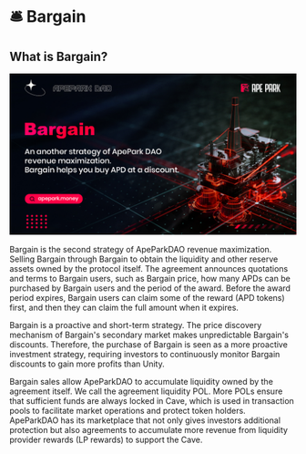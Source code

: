 # 🛎 Bargain

## What is Bargain?

![](../.gitbook/assets/Bargain.jpg)

Bargain is the second strategy of ApeParkDAO revenue maximization. Selling Bargain through Bargain to obtain the liquidity and other reserve assets owned by the protocol itself. The agreement announces quotations and terms to Bargain users, such as Bargain price, how many APDs can be purchased by Bargain users and the period of the award. Before the award period expires, Bargain users can claim some of the reward (APD tokens) first, and then they can claim the full amount when it expires.

Bargain is a proactive and short-term strategy. The price discovery mechanism of Bargain's secondary market makes unpredictable Bargain's discounts. Therefore, the purchase of Bargain is seen as a more proactive investment strategy, requiring investors to continuously monitor Bargain discounts to gain more profits than Unity.

Bargain sales allow ApeParkDAO to accumulate liquidity owned by the agreement itself. We call the agreement liquidity POL. More POLs ensure that sufficient funds are always locked in Cave, which is used in transaction pools to facilitate market operations and protect token holders. ApeParkDAO has its marketplace that not only gives investors additional protection but also agreements to accumulate more revenue from liquidity provider rewards (LP rewards) to support the Cave.

